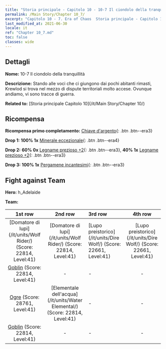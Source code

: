```yaml
---
title: "Storia principale - Capitolo 10 - 10-7 Il ciondolo della tranquillità"
permalink: /Main Story/Chapter 10_7/
excerpt: "Capitolo 10 - 7. Era of Chaos  Storia principale - Capitolo 10_7. 10-7 Il ciondolo della tranquillità"
last_modified_at: 2021-06-30
locale: it
ref: "Chapter 10_7.md"
toc: false
classes: wide
---
```


## Dettagli

 **Nome:** 10-7 Il ciondolo della tranquillità

 **Descrizione:** Stando alle voci che ci giungono dai pochi abitanti rimasti, Krewlod si trova nel mezzo di dispute territoriali molto accese. Ovunque andiamo, vi sono tracce di guerra.

 **Related to:** [Storia principale Capitolo 10](/it/Main Story/Chapter 10/)

## Ricompensa

 **Ricompensa primo completamento:** [Chiave d'argento](/ItemsIT/con_693/){: .btn .btn--era3}

 **Drop 1:** **100% 1x** [Minerale eccezionale](/ItemsIT/mat_33/){: .btn .btn--era4}

 **Drop 2:** **60% 0x** [Legname prezioso +2](/ItemsIT/mat_27/){: .btn .btn--era3}, **40% 1x** [Legname prezioso +2](/ItemsIT/mat_27/){: .btn .btn--era3}

 **Drop 3:** **100% 1x** [Pergamene incantesimi](/ItemsIT/con_694/){: .btn .btn--era3}


## Fight against Team
 **Hero:** h_Adelaide

 **Team:**


  | 1st row | 2nd row | 3rd row | 4th row |
  |:----:|:----:|:----|:----:|
  | [Domatore di lupi](/it/units/Wolf Rider/) (Score: 22814, Level:41)  | [Domatore di lupi](/it/units/Wolf Rider/) (Score: 22814, Level:41)  | [Lupo preistorico](/it/units/Dire Wolf/) (Score: 22661, Level:41)  | [Lupo preistorico](/it/units/Dire Wolf/) (Score: 22661, Level:41)  |
  | [Goblin](/it/units/Goblin/) (Score: 22814, Level:41)  | - | - | - |
  | [Ogre](/it/units/Ogre/) (Score: 28761, Level:41)  | [Elementale dell'acqua](/it/units/Water Elemental/) (Score: 22814, Level:41)  | - | - |
  | [Goblin](/it/units/Goblin/) (Score: 22814, Level:41)  | - | - | - |


